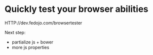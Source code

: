 # Quickly test your browser abilities

HTTP://dev.fedojo.com/browsertester

Next step:
- partialize js + bower
- more js properties
